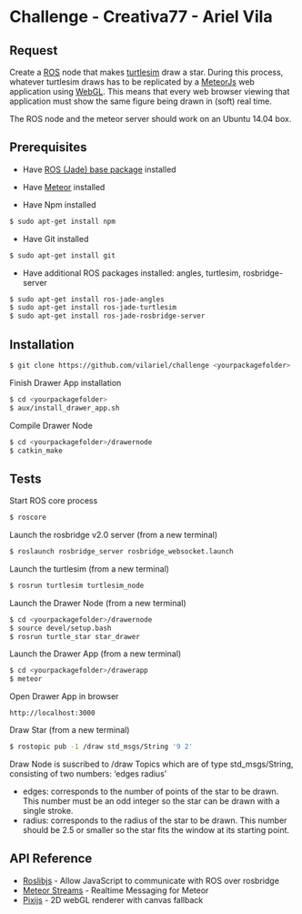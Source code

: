 # Challenge - Creativa77 - Ariel Vila

## Request

Create a [ROS](http://www.ros.org/) node that makes [turtlesim](http://wiki.ros.org/turtlesim) draw a star. During this process, whatever turtlesim draws has to be replicated by a [MeteorJs](https://www.meteor.com/) web application using [WebGL](https://en.wikipedia.org/wiki/WebGL). This means that every web browser viewing that application must show the same figure being drawn in (soft) real time.

The ROS node and the meteor server should work on an Ubuntu 14.04 box.

## Prerequisites

* Have [ROS (Jade) base package](http://wiki.ros.org/ROS/Installation) installed

* Have [Meteor](https://www.meteor.com/install) installed

* Have Npm installed
```sh
$ sudo apt-get install npm
```

* Have Git installed
```sh
$ sudo apt-get install git
```

* Have additional ROS packages installed: angles, turtlesim, rosbridge-server
```sh
$ sudo apt-get install ros-jade-angles
$ sudo apt-get install ros-jade-turtlesim
$ sudo apt-get install ros-jade-rosbridge-server
```

## Installation

```sh
$ git clone https://github.com/vilariel/challenge <yourpackagefolder>
```

Finish Drawer App installation
```sh
$ cd <yourpackagefolder>
$ aux/install_drawer_app.sh
```

Compile Drawer Node
```sh
$ cd <yourpackagefolder>/drawernode
$ catkin_make
```

## Tests

Start ROS core process
```sh
$ roscore
```

Launch the rosbridge v2.0 server (from a new terminal)
```sh
$ roslaunch rosbridge_server rosbridge_websocket.launch
```

Launch the turtlesim (from a new terminal)
```sh
$ rosrun turtlesim turtlesim_node
```

Launch the Drawer Node (from a new terminal)
```sh
$ cd <yourpackagefolder>/drawernode
$ source devel/setup.bash
$ rosrun turtle_star star_drawer
```

Launch the Drawer App (from a new terminal)
```sh
$ cd <yourpackagefolder>/drawerapp
$ meteor
```

Open Drawer App in browser
```
http://localhost:3000
```

Draw Star (from a new terminal)
```sh
$ rostopic pub -1 /draw std_msgs/String '9 2'
```

Draw Node is suscribed to /draw Topics which are of type std_msgs/String, consisting of two numbers: ‘edges radius’
- edges: corresponds to the number of points of the star to be drawn. This number must be an odd integer so the star can be drawn with a single stroke.
- radius: corresponds to the radius of the star to be drawn. This number should be 2.5 or smaller so the star fits the window at its starting point.

## API Reference

- [Roslibjs](http://wiki.ros.org/roslibjs) - Allow JavaScript to communicate with ROS over rosbridge
- [Meteor Streams](http://arunoda.github.io/meteor-streams/) - Realtime Messaging for Meteor
- [Pixijs](https://atmospherejs.com/fds/pixijs) - 2D webGL renderer with canvas fallback


